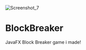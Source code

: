 ![Screenshot_7](https://user-images.githubusercontent.com/76265146/113339902-3a473c80-933c-11eb-983e-c5435584fc29.png)
# BlockBreaker
JavaFX Block Breaker game i made!
